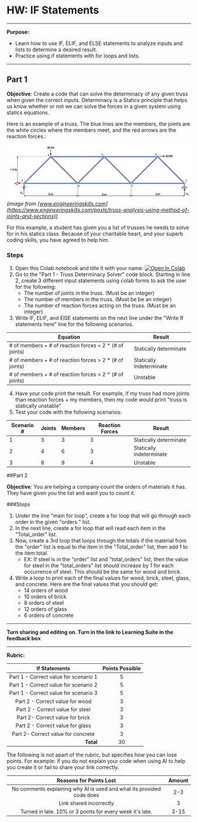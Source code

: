 # HW: IF Statements
---
**Purpose:** 
- Learn how to use IF, ELIF, and ELSE statements to analyze inputs and lists to determine a desired result.
- Practice using if statements with for loops and lists.

---
## Part 1

**Objective**: Create a code that can solve the determinacy of any given truss when given the correct inputs. Determinacy is a Statics principle that helps us know whether or not we can solve the forces in a given system using statics equations.

Here is an example of a truss. The blue lines are the members, the joints are the white circles where the members meet, and the red arrows are the reaction forces.:

![Warren-Truss2.png](images/Warren-Truss2.png)
_(image from [www.engineeringskills.com](https://www.engineeringskills.com/posts/truss-analysis-using-method-of-joints-and-sections))_

For this example, a student has given you a list of trusses he needs to solve for in his statics class. Because of your charitable heart, and your superb coding skills, you have agreed to help him.

### Steps
1. Open this Colab notebook and title it with your name: <a href="https://colab.research.google.com/github/byu-cce270/content/blob/main/docs/unit2/03_if_statements/%5Byour_name%5D_if_statements_hw.ipynb" target="_blank"><img src="https://colab.research.google.com/assets/colab-badge.svg" alt="Open In Colab"/></a>
2. Go to the "Part 1 - Truss Determinacy Solver" code block. Starting in line 2, create 3 different input statements using colab forms 
   to ask the user for the following:
    - The number of joints in the truss. (Must be an integer)
    - The number of members in the truss. (Must be be an integer)
    - The number of reaction forces acting on the truss. (Must be an integer)
3. Write IF, ELIF, and ElSE statements on the next line under the "Write If statements here" line for the following 
   scenarios. 

  | Equation      | Result                                |
   |----------|--------------------------------------|
   | # of members + # of reaction forces = 2 * (# of joints) | Statically determinate |
   | # of members + # of reaction forces > 2 * (# of joints) | Statically Indeterminate |
   | # of members + # of reaction forces < 2 * (# of joints) | Unstable |

4. Have your code print the result. For example, if my truss had more joints than reaction forces + my members, then 
   my code would print "truss is statically unstable"
5. Test your code with the following scenarios:


| Scenario # | Joints | Members | Reaction Forces | Result |
|------------|--------|---------|-----------------|--------|
| 1          | 3      | 3       | 3               | Statically determinate |
| 2          | 4      | 6       | 3               | Statically indeterminate |
| 3          | 8      | 9       | 4               | Unstable |

##Part 2

**Objective**:  You are helping a company count the orders of materials it has. They have given you the list and want you to count it.

###Steps
1. Under the line "main for loop", create a for loop that will go through each order in the given "orders " list.
2. In the next line, create a for loop that will read each item in the "Total_order" list.
3. Now, create a 3rd loop that loops through the totals  if the material from the "order" list is equal to the item in the "Total_order" list, then add 1 to the item total.
    - EX: If steel is in the "order" list and "total_orders" list, then the value for steel in the "total_orders" list should increase by 1 for each occurrence of steel. This should be the same for wood and brick.
4. Write a loop to print each of the final values for wood, brick, steel, glass, and concrete. Here are the final values that you should get:
    - 14 orders of wood
    - 10 orders of brick
    - 8 orders of steel
    - 12 orders of glass
    - 6 orders of concrete

---

**Turn sharing and editing on. Turn in the link to Learning Suite in the feedback box**

---

**Rubric:**

|                                               If Statements                                                     | Points Possible |
|:-------------------------------------------------------------------------------------------------------:|:---------------:|
|                         Part 1 - Correct value for scenario 1                                           |        5        |
|                          Part 1 - Correct value for scenario 2                                          |        5        |
|                          Part 1 - Correct value for scenario 3                                          |        5        |
|                           Part 2 - Correct value for wood                                               |        3        |
|                            Part 2 - Correct value for steel                                             |        3        |
|                               Part 2- Correct value for brick                                           |        3        |
|                            Part 2 - Correct value for glass                                             |        3        |
|                               Part 2- Correct value for concrete                                        |        3        |
|                             <div style="text-align: right">**Total**</div>                              |       30        |

The following is not apart of the rubric, but specifies how you can lose points. For example: if you do not explain your code when using AI to help you create it or fail to share your link correctly.

|                      **Reasons for Points Lost**                      | **Amount** |  
|:---------------------------------------------------------------------:|:----------:|
| No comments explaining why AI is used and what its provided code does |    2-3     |
|                        Link shared incorrectly                        |     3      |
|       Turned in late. 10% or 3 points for every week it's late.       |    3-15    |
